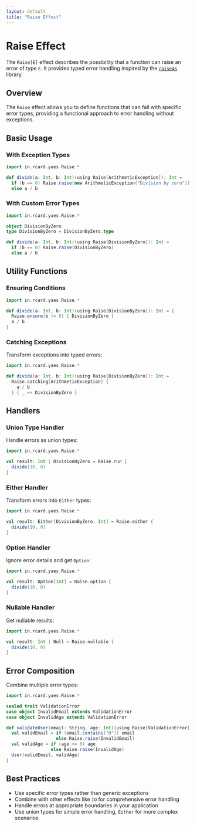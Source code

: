 ```yaml
---
layout: default
title: "Raise Effect"
---
```


# Raise Effect

The `Raise[E]` effect describes the possibility that a function can raise an error of type `E`. It provides typed error handling inspired by the [`raise4s`](https://github.com/rcardin/raise4s) library.

## Overview

The `Raise` effect allows you to define functions that can fail with specific error types, providing a functional approach to error handling without exceptions.

## Basic Usage

### With Exception Types

```scala
import in.rcard.yaes.Raise.*

def divide(a: Int, b: Int)(using Raise[ArithmeticException]): Int =
  if (b == 0) Raise.raise(new ArithmeticException("Division by zero"))
  else a / b
```

### With Custom Error Types

```scala
import in.rcard.yaes.Raise.*

object DivisionByZero
type DivisionByZero = DivisionByZero.type

def divide(a: Int, b: Int)(using Raise[DivisionByZero]): Int =
  if (b == 0) Raise.raise(DivisionByZero)
  else a / b
```

## Utility Functions

### Ensuring Conditions

```scala
import in.rcard.yaes.Raise.*

def divide(a: Int, b: Int)(using Raise[DivisionByZero]): Int = {
  Raise.ensure(b != 0) { DivisionByZero }
  a / b
}
```

### Catching Exceptions

Transform exceptions into typed errors:

```scala
import in.rcard.yaes.Raise.*

def divide(a: Int, b: Int)(using Raise[DivisionByZero]): Int =
  Raise.catching[ArithmeticException] {
    a / b
  } { _ => DivisionByZero }
```

## Handlers

### Union Type Handler

Handle errors as union types:

```scala
import in.rcard.yaes.Raise.*

val result: Int | DivisionByZero = Raise.run {
  divide(10, 0)
}
```

### Either Handler

Transform errors into `Either` types:

```scala
import in.rcard.yaes.Raise.*

val result: Either[DivisionByZero, Int] = Raise.either {
  divide(10, 0)
}
```

### Option Handler

Ignore error details and get `Option`:

```scala
import in.rcard.yaes.Raise.*

val result: Option[Int] = Raise.option {
  divide(10, 0)
}
```

### Nullable Handler

Get nullable results:

```scala
import in.rcard.yaes.Raise.*

val result: Int | Null = Raise.nullable {
  divide(10, 0)
}
```

## Error Composition

Combine multiple error types:

```scala
import in.rcard.yaes.Raise.*

sealed trait ValidationError
case object InvalidEmail extends ValidationError
case object InvalidAge extends ValidationError

def validateUser(email: String, age: Int)(using Raise[ValidationError]): User = {
  val validEmail = if (email.contains("@")) email 
                   else Raise.raise(InvalidEmail)
  val validAge = if (age >= 0) age 
                 else Raise.raise(InvalidAge)
  User(validEmail, validAge)
}
```

## Best Practices

- Use specific error types rather than generic exceptions
- Combine with other effects like `IO` for comprehensive error handling
- Handle errors at appropriate boundaries in your application
- Use union types for simple error handling, `Either` for more complex scenarios
